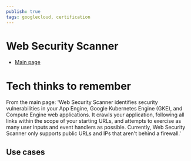 ```yaml
---
publish: true
tags: googlecloud, certification
---
```


# Web Security Scanner
- [Main page](https://cloud.google.com/security-command-center/docs/concepts-web-security-scanner-overview?hl=en)


# Tech thinks to remember
From the main page: 'Web Security Scanner identifies security vulnerabilities in your App Engine, Google Kubernetes Engine (GKE), and Compute Engine web applications. It crawls your application, following all links within the scope of your starting URLs, and attempts to exercise as many user inputs and event handlers as possible. Currently, Web Security Scanner only supports public URLs and IPs that aren't behind a firewall.'

## Use cases